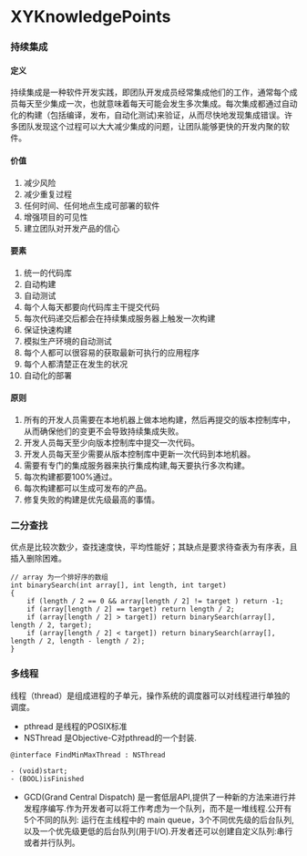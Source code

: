 XYKnowledgePoints
=================
### 持续集成
#### 定义
持续集成是一种软件开发实践，即团队开发成员经常集成他们的工作，通常每个成员每天至少集成一次，也就意味着每天可能会发生多次集成。每次集成都通过自动化的构建（包括编译，发布，自动化测试)来验证，从而尽快地发现集成错误。许多团队发现这个过程可以大大减少集成的问题，让团队能够更快的开发内聚的软件。

#### 价值
1. 减少风险
2. 减少重复过程
3. 任何时间、任何地点生成可部署的软件
4. 增强项目的可见性
5. 建立团队对开发产品的信心

#### 要素
1. 统一的代码库
2. 自动构建
3. 自动测试
4. 每个人每天都要向代码库主干提交代码
5. 每次代码递交后都会在持续集成服务器上触发一次构建
6. 保证快速构建
7. 模拟生产环境的自动测试
8. 每个人都可以很容易的获取最新可执行的应用程序
9. 每个人都清楚正在发生的状况
10. 自动化的部署

#### 原则
1. 所有的开发人员需要在本地机器上做本地构建，然后再提交的版本控制库中，从而确保他们的变更不会导致持续集成失败。
2. 开发人员每天至少向版本控制库中提交一次代码。
3. 开发人员每天至少需要从版本控制库中更新一次代码到本地机器。
4. 需要有专门的集成服务器来执行集成构建,每天要执行多次构建。
5. 每次构建都要100%通过。
6. 每次构建都可以生成可发布的产品。
7. 修复失败的构建是优先级最高的事情。

### 二分查找
优点是比较次数少，查找速度快，平均性能好；其缺点是要求待查表为有序表，且插入删除困难。

```
// array 为一个排好序的数组
int binarySearch(int array[], int length, int target)  
{  
    if (length / 2 == 0 && array[length / 2] != target ) return -1;  
    if (array[length / 2] == target) return length / 2;  
    if (array[length / 2] > target]) return binarySearch(array[], length / 2, target);  
    if (array[length / 2] < target]) return binarySearch(array[], length / 2, length - length / 2);  
}
```

### 多线程
线程（thread）是组成进程的子单元，操作系统的调度器可以对线程进行单独的调度。

* pthread
是线程的POSIX标准
* NSThread
是Objective-C对pthread的一个封装.

```
@interface FindMinMaxThread : NSThread

- (void)start;
- (BOOL)isFinished

```

* GCD(Grand Central Dispatch)
是一套低层API,提供了一种新的方法来进行并发程序编写.作为开发者可以将工作考虑为一个队列，而不是一堆线程.公开有 5个不同的队列: 运行在主线程中的 main queue，3个不同优先级的后台队列,以及一个优先级更低的后台队列(用于I/O).开发者还可以创建自定义队列:串行或者并行队列。